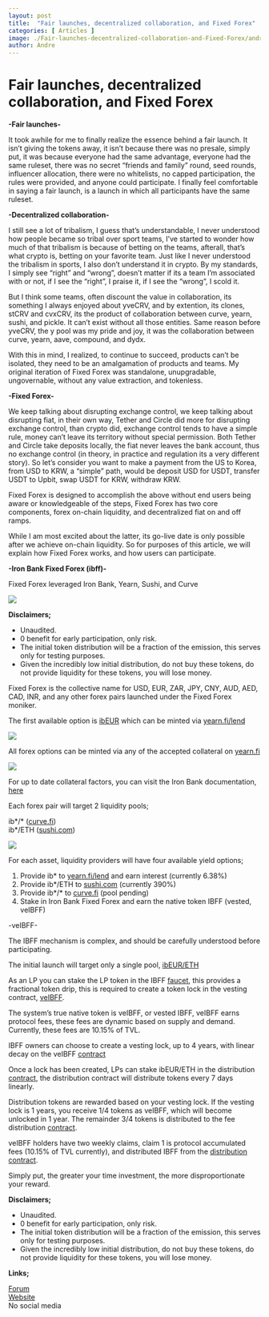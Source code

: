 ```yaml
---
layout: post
title:  "Fair launches, decentralized collaboration, and Fixed Forex"
categories: [ Articles ]
image: ./Fair-launches-decentralized-collaboration-and-Fixed-Forex/andre-hero.png
author: Andre
---
```


# Fair launches, decentralized collaboration, and Fixed Forex

**\-Fair launches-**

It took awhile for me to finally realize the essence behind a fair launch. It isn’t giving the tokens away, it isn’t because there was no presale, simply put, it was because everyone had the same advantage, everyone had the same ruleset, there was no secret “friends and family” round, seed rounds, influencer allocation, there were no whitelists, no capped participation, the rules were provided, and anyone could participate. I finally feel comfortable in saying a fair launch, is a launch in which all participants have the same ruleset.

**\-Decentralized collaboration-**

I still see a lot of tribalism, I guess that’s understandable, I never understood how people became so tribal over sport teams, I’ve started to wonder how much of that tribalism is because of betting on the teams, afterall, that’s what crypto is, betting on your favorite team. Just like I never understood the tribalism in sports, I also don’t understand it in crypto. By my standards, I simply see “right” and “wrong”, doesn’t matter if its a team I’m associated with or not, if I see the “right”, I praise it, if I see the “wrong”, I scold it.

But I think some teams, often discount the value in collaboration, its something I always enjoyed about yveCRV, and by extention, its clones, stCRV and cvxCRV, its the product of collaboration between curve, yearn, sushi, and pickle. It can’t exist without all those entities. Same reason before yveCRV, the y pool was my pride and joy, it was the collaboration between curve, yearn, aave, compound, and dydx.

With this in mind, I realized, to continue to succeed, products can’t be isolated, they need to be an amalgamation of products and teams. My original iteration of Fixed Forex was standalone, unupgradable, ungovernable, without any value extraction, and tokenless.

**\-Fixed Forex-**

We keep talking about disrupting exchange control, we keep talking about disrupting fiat, in their own way, Tether and Circle did more for disrupting exchange control, than crypto did, exchange control tends to have a simple rule, money can’t leave its territory without special permission. Both Tether and Circle take deposits locally, the fiat never leaves the bank account, thus no exchange control (in theory, in practice and regulation its a very different story). So let’s consider you want to make a payment from the US to Korea, from USD to KRW, a “simple” path, would be deposit USD for USDT, transfer USDT to Upbit, swap USDT for KRW, withdraw KRW.

Fixed Forex is designed to accomplish the above without end users being aware or knowledgeable of the steps, Fixed Forex has two core components, forex on-chain liquidity, and decentralized fiat on and off ramps.

While I am most excited about the latter, its go-live date is only possible after we achieve on-chain liquidity. So for purposes of this article, we will explain how Fixed Forex works, and how users can participate.

**\-Iron Bank Fixed Forex (ibff)-**

Fixed Forex leveraged Iron Bank, Yearn, Sushi, and Curve

![](image1.jpg)

**Disclaimers;**

- Unaudited.
- 0 benefit for early participation, only risk.
- The initial token distribution will be a fraction of the emission, this serves only for testing purposes.
- Given the incredibly low initial distribution, do not buy these tokens, do not provide liquidity for these tokens, you will lose money.

Fixed Forex is the collective name for USD, EUR, ZAR, JPY, CNY, AUD, AED, CAD, INR, and any other forex pairs launched under the Fixed Forex moniker.

The first available option is [ibEUR](https://www.coingecko.com/en/coins/iron-bank-euro) which can be minted via [yearn.fi/lend](https://yearn.fi/lend)

![](image2.png)

All forex options can be minted via any of the accepted collateral on [yearn.fi](https://yearn.fi/lend)

![](image3.png)

For up to date collateral factors, you can visit the Iron Bank documentation, [here](https://docs.cream.finance/iron-bank/collateral-and-reserve-factor)

Each forex pair will target 2 liquidity pools;

ib\*/\* ([curve.fi](https://curve.fi/))  
ib\*/ETH ([sushi.com](https://sushi.com/))

![](image4.png)

For each asset, liquidity providers will have four available yield options;

1.  Provide ib\* to [yearn.fi/lend](https://yearn.fi/lend) and earn interest (currently 6.38%)
2.  Provide ib\*/ETH to [sushi.com](https://sushi.com/) (currently 390%)
3.  Provide ib\*/\* to [curve.fi](https://curve.fi/) (pool pending)
4.  Stake in Iron Bank Fixed Forex and earn the native token IBFF (vested, veIBFF)

\-veIBFF-

The IBFF mechanism is complex, and should be carefully understood before participating.

The initial launch will target only a single pool, [ibEUR/ETH](https://analytics.sushi.com/tokens/0x96e61422b6a9ba0e068b6c5add4ffabc6a4aae27)

As an LP you can stake the LP token in the IBFF [faucet](https://etherscan.io/address/0x7d254d9adc588126edaee52a1029278180a802e8), this provides a fractional token drip, this is required to create a token lock in the vesting contract, [veIBFF](https://etherscan.io/address/0x4d0518c9136025903751209ddddf6c67067357b1).

The system’s true native token is veIBFF, or vested IBFF, veIBFF earns protocol fees, these fees are dynamic based on supply and demand. Currently, these fees are 10.15% of TVL.

IBFF owners can choose to create a vesting lock, up to 4 years, with linear decay on the veIBFF [contract](https://etherscan.io/address/0x4d0518c9136025903751209ddddf6c67067357b1)

Once a lock has been created, LPs can stake ibEUR/ETH in the distribution [contract](https://etherscan.io/address/0x1da8a6fe33bd35b99505d67843eec9fa124f2d4b), the distribution contract will distribute tokens every 7 days linearly.

Distribution tokens are rewarded based on your vesting lock. If the vesting lock is 1 years, you receive 1/4 tokens as veIBFF, which will become unlocked in 1 year. The remainder 3/4 tokens is distributed to the fee distribution [contract](https://etherscan.io/address/0x83893c4a42f8654c2dd4ff7b4a7cd0e33ae8c859).

veIBFF holders have two weekly claims, claim 1 is protocol accumulated fees (10.15% of TVL currently), and distributed IBFF from the [distribution contract](https://etherscan.io/address/0x83893c4a42f8654c2dd4ff7b4a7cd0e33ae8c859).

Simply put, the greater your time investment, the more disproportionate your reward.

**Disclaimers;**

- Unaudited.
- 0 benefit for early participation, only risk.
- The initial token distribution will be a fraction of the emission, this serves only for testing purposes.
- Given the incredibly low initial distribution, do not buy these tokens, do not provide liquidity for these tokens, you will lose money.

**Links;**

[Forum](https://gov.yearn.finance/c/projects/fixed-forex/26)  
[Website](https://yearn.fi/lend)  
No social media
